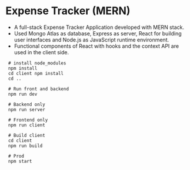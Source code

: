 # Expense Tracker (MERN)

- A full-stack Expense Tracker Application developed with MERN stack.
- Used Mongo Atlas as database, Express as server, React for building user interfaces and Node.js as JavaScript runtime environment.
- Functional components of React with hooks and the context API are used in the client side.


```
 # install node_modules
 npm install
 cd client npm install
 cd ..
 
 # Run front and backend
 npm run dev
 
 # Backend only
 npm run server
 
 # Frontend only
 npm run client
 
 # Build client
 cd client
 npm run build
 
 # Prod
 npm start
 ```